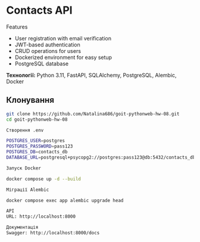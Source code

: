 # Contacts API

Features

- User registration with email verification
- JWT-based authentication
- CRUD operations for users
- Dockerized environment for easy setup
- PostgreSQL database

**Технології:** Python 3.11, FastAPI, SQLAlchemy, PostgreSQL, Alembic, Docker

## Клонування
```bash
git clone https://github.com/Natalina686/goit-pythonweb-hw-08.git
cd goit-pythonweb-hw-08

Створення .env

POSTGRES_USER=postgres
POSTGRES_PASSWORD=pass123
POSTGRES_DB=contacts_db
DATABASE_URL=postgresql+psycopg2://postgres:pass123@db:5432/contacts_db

Запуск Docker

docker compose up -d --build

Міграції Alembic

docker compose exec app alembic upgrade head

API
URL: http://localhost:8000

Документація 
Swagger: http://localhost:8000/docs